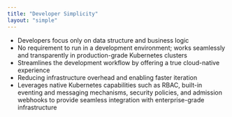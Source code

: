 ```yaml
---
title: "Developer Simplicity"
layout: "simple"
---
```


- Developers focus only on data structure and business logic
- No requirement to run in a development environment; works seamlessly and transparently in production-grade Kubernetes clusters 
- Streamlines the development workflow by offering a true cloud-native experience
- Reducing infrastructure overhead and enabling faster iteration
- Leverages native Kubernetes capabilities such as RBAC, built-in eventing and messaging mechanisms, security policies, and admission webhooks to provide seamless integration with enterprise-grade infrastructure